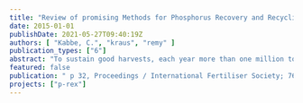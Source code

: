 ```yaml
---
title: "Review of promising Methods for Phosphorus Recovery and Recycling from Wastewater"
date: 2015-01-01
publishDate: 2021-05-27T09:40:19Z
authors: [ "Kabbe, C.", "kraus", "remy" ]
publication_types: ["6"]
abstract: "To sustain good harvests, each year more than one million tonnes of mineral phosphorus have to be imported to the European Union (van Dijk et al., unpublished data), while the potential to recover and recycle this essential resource remains untapped or is just inefficiently used as in the case of sewage sludge, manure and food waste. In recent years various technical solutions have been developed to recover phosphorus providing mineral compounds suitable as raw material for fertiliser production or even as ready-to-use fertiliser. Regarding the implementation of these technologies, operational benefits for plant operators like the water utilities in the case of P recovery from wastewater and/or sewage sludge are the strongest argument for their market penetration. Without the provision of direct operational benefits, implementation needs to be motivated or even enforced by suitable and reliable policies. In order to realise a circular economy, it is important not just to focus on the recovery itself. The recovered materials need to match the requirements and needs of their intended users. Therefore, full value-chain solutions have to be promoted instead of isolated technology-focused approaches. Following our principles of sustainability and resource efficiency, the assessment of innovations must also include their environmental impact. This review provides an overview of recently developed and promising technologies for phosphorus recovery from wastewater and discusses aspects regarding their wide-spread application, along with their limitations. It will focus on recovery and recycling from sewage sludge. Not only the technologies themselves, also the recovered materials and their valorisation options are addressed. Results of the EU FP7 funded project P-REX entitled 'Sustainable sewage sludge management fostering phosphorus recovery and energy efficiency' and other recent initiatives will be included. Since innovation always needs an enabling environment for market penetration, barriers set by the existing legal framework and measures to resolve them will be reviewed. Finally, Goethe's words are true more than ever: 'Knowing is not enough, we must apply! Willing is not enough, we must do!'"
featured: false
publication: " p 32, Proceedings / International Fertiliser Society; 763. International Fertiliser Society. London, United Kingdom"
projects: ["p-rex"]
---
```


